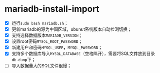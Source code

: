 # mariadb-install-import

- [X] 运行`sudo bash mariadb.sh`；
- [X] 更新mariadb的源为中国区域，ubunut系统版本自动检测切换；
- [X] 支持选择数据版本`MARIADB_VERSION`；
- [X] 设置root密码`MYSQL_ROOT_PASSWORD`；
- [X] 新建用户和密码`MYSQL_USER`，`MYSQL_PASSWORD`；
- [X] 支持多个数据库导入`MYSQL_DATABASE`（空格隔开），需要将SQL文件放到目录`db-dump`下；
- [ ] 导入数据量大的SQL文件很慢；
